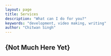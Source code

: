 ```yaml
---
layout: page
title: Services
description: "What can I do for you?"
keywords: "development, video making, writing"
author: "Chitwan Singh"
---
```


## {Not Much Here Yet}
